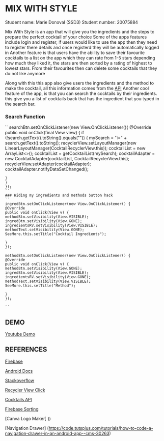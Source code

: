 # MIX WITH STYLE
Student name: Marie Donoval (SSD3)
Student number: 20075884

Mix With Style is an app that will give you the
ingredients and the steps to prepare the perfect cocktail
of your choice
    Some of the apps features include login and register, if users would like to use the app then they need
    to register there details and once registerd they will be automatically logged in
Another feature is that users have the ability to save their favourite cocktails to a list on the app
which they can rate from 1-5 stars depending how much they liked it, the stars are then sorted by a rating of highest to lowest stars.
    From their favourites then can delete some cocktails that they do not like anymore

Along with this this app also give users the ingredients and the method to make the cocktail, all this information comes from the [API](https://www.thecocktaildb.com/api.php)
Another cool feature of the app, is that you can search the cocktails by their ingredients.
    this give you a list of cocktails back that has the ingredient that you typed in the search bar.

### Search Function
``
    searchBtn.setOnClickListener(new View.OnClickListener(){
    @Override
    public void onClick(final View view) {
    if (!search.getText().toString().equals("")) {
    mySearch = "i=" + search.getText().toString();
    recyclerView.setLayoutManager(new LinearLayoutManager(CocktailRecyclerView.this));
    cocktailList = new ArrayList<>();
    cocktailList = getCocktailList(mySearch);
    cocktailAdapter = new CocktailAdapter(cocktailList, CocktailRecyclerView.this);
    recyclerView.setAdapter(cocktailAdapter);
    cocktailAdapter.notifyDataSetChanged();

    }
    }
    });
    ``
    ### Hiding my ingredients and methods button hack
    ``
    ingredBtn.setOnClickListener(new View.OnClickListener() {
    @Override
    public void onClick(View v) {
    methodBtn.setVisibility(View.VISIBLE);
    ingredBtn.setVisibility(View.GONE);
    ingredientsRV.setVisibility(View.VISIBLE);
    methodText.setVisibility(View.GONE);
    SeeMore.this.setTitle("Cocktail Ingredients");

    }
    });

    methodBtn.setOnClickListener(new View.OnClickListener() {
    @Override
    public void onClick(View v) {
    methodBtn.setVisibility(View.GONE);
    ingredBtn.setVisibility(View.VISIBLE);
    ingredientsRV.setVisibility(View.GONE);
    methodText.setVisibility(View.VISIBLE);
    SeeMore.this.setTitle("Method");

    }
    });

    ``












## DEMO
[Youtube Demo](https://youtu.be/9cAR3IYOUOc)

## REFERENCES

[Firebase](https://console.firebase.google.com/u/0/project/mixwithstyle-ea35d/database/mixwithstyle-ea35d/data)

[Android Docs](https://developer.android.com/docs)

[Stackoverflow](https://stackoverflow.com/)

[Recycler View Click](https://www.youtube.com/watch?v=ZXoGG2XTjzU)

[Cocktails API](https://www.thecocktaildb.com/api.php)

[Firebase Sorting](https://stackoverflow.com/questions/40198291/how-to-sort-by-children-key-value-in-firebase)

[Canva Logo Maker] ()

[Navigation Drawer] (https://code.tutsplus.com/tutorials/how-to-code-a-navigation-drawer-in-an-android-app--cms-30263)
